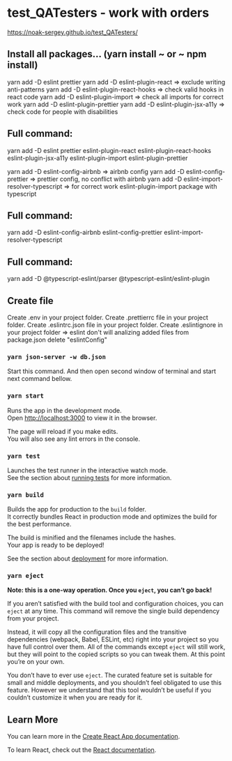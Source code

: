# test_QATesters - work with orders

https://noak-sergey.github.io/test_QATesters/

## Install all packages... (yarn install ~ or ~ npm install)

yarn add -D eslint prettier
yarn add -D eslint-plugin-react => exclude writing anti-patterns
yarn add -D eslint-plugin-react-hooks => check valid hooks in react code
yarn add -D eslint-plugin-import => check all imports for correct work
yarn add -D eslint-plugin-prettier
yarn add -D eslint-plugin-jsx-a11y => check code for people with disabilities

## Full command:

yarn add -D eslint prettier eslint-plugin-react eslint-plugin-react-hooks eslint-plugin-jsx-a11y eslint-plugin-import eslint-plugin-prettier

yarn add -D eslint-config-airbnb => airbnb config
yarn add -D eslint-config-prettier => prettier config, no conflict with airbnb
yarn add -D eslint-import-resolver-typescript => for correct work eslint-plugin-import package with typescript

## Full command:

yarn add -D eslint-config-airbnb eslint-config-prettier eslint-import-resolver-typescript

## Full command:

yarn add -D @typescript-eslint/parser @typescript-eslint/eslint-plugin

## Create file

Create .env in your project folder.
Create .prettierrc file in your project folder.
Create .eslintrc.json file in your project folder.
Create .eslintignore in your project folder => eslint don't will analizing added files
from package.json delete "eslintConfig"

### `yarn json-server -w db.json`

Start this command. And then open second window of terminal and start next command bellow.

### `yarn start`

Runs the app in the development mode.\
Open [http://localhost:3000](http://localhost:3000) to view it in the browser.

The page will reload if you make edits.\
You will also see any lint errors in the console.

### `yarn test`

Launches the test runner in the interactive watch mode.\
See the section about [running tests](https://facebook.github.io/create-react-app/docs/running-tests) for more information.

### `yarn build`

Builds the app for production to the `build` folder.\
It correctly bundles React in production mode and optimizes the build for the best performance.

The build is minified and the filenames include the hashes.\
Your app is ready to be deployed!

See the section about [deployment](https://facebook.github.io/create-react-app/docs/deployment) for more information.

### `yarn eject`

**Note: this is a one-way operation. Once you `eject`, you can’t go back!**

If you aren’t satisfied with the build tool and configuration choices, you can `eject` at any time. This command will remove the single build dependency from your project.

Instead, it will copy all the configuration files and the transitive dependencies (webpack, Babel, ESLint, etc) right into your project so you have full control over them. All of the commands except `eject` will still work, but they will point to the copied scripts so you can tweak them. At this point you’re on your own.

You don’t have to ever use `eject`. The curated feature set is suitable for small and middle deployments, and you shouldn’t feel obligated to use this feature. However we understand that this tool wouldn’t be useful if you couldn’t customize it when you are ready for it.

## Learn More

You can learn more in the [Create React App documentation](https://facebook.github.io/create-react-app/docs/getting-started).

To learn React, check out the [React documentation](https://reactjs.org/).
